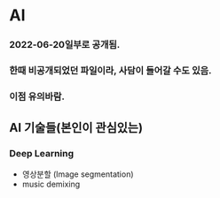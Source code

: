 # AI

### 2022-06-20일부로 공개됨.
### 한때 비공개되었던 파일이라, 사담이 들어갈 수도 있음.
### 이점 유의바람.

## AI 기술들(본인이 관심있는)

### Deep Learning
- 영상분할 (Image segmentation)
- music demixing
